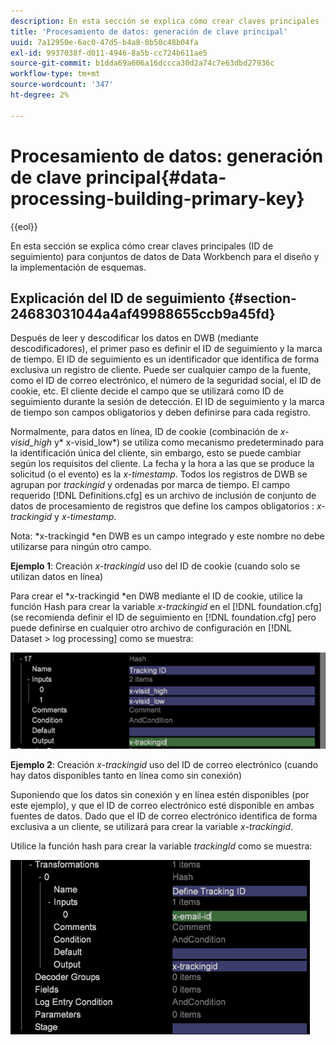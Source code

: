 ```yaml
---
description: En esta sección se explica cómo crear claves principales (ID de seguimiento) para conjuntos de datos de Data Workbench para el diseño y la implementación de esquemas.
title: 'Procesamiento de datos: generación de clave principal'
uuid: 7a12950e-6ac0-47d5-b4a8-0b50c48b04fa
exl-id: 9937038f-d011-4946-8a5b-cc724b611ae5
source-git-commit: b1dda69a606a16dccca30d2a74c7e63dbd27936c
workflow-type: tm+mt
source-wordcount: '347'
ht-degree: 2%

---
```


# Procesamiento de datos: generación de clave principal{#data-processing-building-primary-key}

{{eol}}

En esta sección se explica cómo crear claves principales (ID de seguimiento) para conjuntos de datos de Data Workbench para el diseño y la implementación de esquemas.

## Explicación del ID de seguimiento {#section-24683031044a4af49988655ccb9a45fd}

Después de leer y descodificar los datos en DWB (mediante descodificadores), el primer paso es definir el ID de seguimiento y la marca de tiempo. El ID de seguimiento es un identificador que identifica de forma exclusiva un registro de cliente. Puede ser cualquier campo de la fuente, como el ID de correo electrónico, el número de la seguridad social, el ID de cookie, etc. El cliente decide el campo que se utilizará como ID de seguimiento durante la sesión de detección. El ID de seguimiento y la marca de tiempo son campos obligatorios y deben definirse para cada registro.

Normalmente, para datos en línea, ID de cookie (combinación de *x-visid_high* y* x-visid_low*) se utiliza como mecanismo predeterminado para la identificación única del cliente, sin embargo, esto se puede cambiar según los requisitos del cliente. La fecha y la hora a las que se produce la solicitud (o el evento) es la *x-timestamp*. Todos los registros de DWB se agrupan por *trackingid* y ordenadas por marca de tiempo. El campo requerido [!DNL Definitions.cfg] es un archivo de inclusión de conjunto de datos de procesamiento de registros que define los campos obligatorios : *x-trackingid* y *x-timestamp*.

Nota: *x-trackingid *en DWB es un campo integrado y este nombre no debe utilizarse para ningún otro campo.

**Ejemplo 1**: Creación *x-trackingid* uso del ID de cookie (cuando solo se utilizan datos en línea)

Para crear el *x-trackingid *en DWB mediante el ID de cookie, utilice la función Hash para crear la variable *x-trackingid* en el [!DNL foundation.cfg] (se recomienda definir el ID de seguimiento en [!DNL foundation.cfg] pero puede definirse en cualquier otro archivo de configuración en [!DNL Dataset > log processing] como se muestra:

![](assets/dwb_impl_primary_key1.png)

**Ejemplo 2**: Creación *x-trackingid* uso del ID de correo electrónico (cuando hay datos disponibles tanto en línea como sin conexión)

Suponiendo que los datos sin conexión y en línea estén disponibles (por este ejemplo), y que el ID de correo electrónico esté disponible en ambas fuentes de datos. Dado que el ID de correo electrónico identifica de forma exclusiva a un cliente, se utilizará para crear la variable *x-trackingid*.

Utilice la función hash para crear la variable *trackingId* como se muestra:

![](assets/dwb_impl_primary_key2.png)
